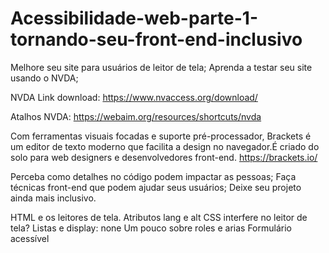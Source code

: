 # Acessibilidade-web-parte-1-tornando-seu-front-end-inclusivo

Melhore seu site para usuários de leitor de tela;
Aprenda a testar seu site usando o NVDA;

NVDA Link download:
https://www.nvaccess.org/download/

Atalhos NVDA:
https://webaim.org/resources/shortcuts/nvda

Com ferramentas visuais focadas e suporte pré-processador, Brackets é um editor de texto moderno que facilita a design no navegador.É criado do solo para web designers e desenvolvedores front-end.
https://brackets.io/

Perceba como detalhes no código podem impactar as pessoas;
Faça técnicas front-end que podem ajudar seus usuários;
Deixe seu projeto ainda mais inclusivo.

HTML e os leitores de tela.
Atributos lang e alt
CSS interfere no leitor de tela? Listas e display: none
Um pouco sobre roles e arias
Formulário acessível
